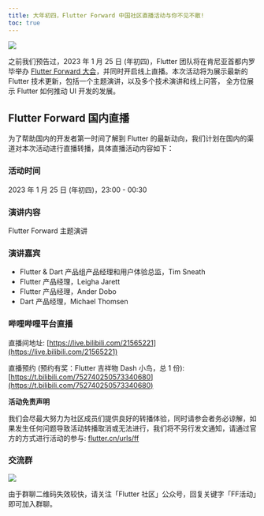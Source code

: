 ```yaml
---
title: 大年初四，Flutter Forward 中国社区直播活动与你不见不散!
toc: true
---
```


![](https://files.flutter-io.cn/posts/images/2023/01/ab75b498bf387.png)


之前我们预告过，2023 年 1 月 25 日 (年初四)，Flutter 团队将在肯尼亚首都内罗毕举办 [Flutter Forward 大会](/posts/flutter-forward-2023)，并同时开启线上直播。本次活动将为展示最新的 Flutter 技术更新，包括一个主题演讲，以及多个技术演讲和线上问答， 全方位展示 Flutter 如何推动 UI 开发的发展。

## Flutter Forward 国内直播

为了帮助国内的开发者第一时间了解到 Flutter 的最新动向，我们计划在国内的渠道对本次活动进行直播转播，具体直播活动内容如下：

### 活动时间

2023 年 1 月 25 日 (年初四)，23:00 - 00:30

### 演讲内容

Flutter Forward 主题演讲

### 演讲嘉宾

- Flutter & Dart 产品组产品经理和用户体验总监，Tim Sneath
- Flutter 产品经理，Leigha Jarett
- Flutter 产品经理，Ander Dobo
- Dart 产品经理，Michael Thomsen

### 哔哩哔哩平台直播

直播间地址:
[https://live.bilibili.com/21565221](https://live.bilibili.com/21565221)

直播预约 (预约有奖：Flutter 吉祥物 Dash 小鸟，总 1 份):
[https://t.bilibili.com/752740250573340680](https://t.bilibili.com/752740250573340680)

**活动免责声明**

我们会尽最大努力为社区成员们提供良好的转播体验，同时请参会者务必谅解，如果发生任何问题导致活动转播取消或无法进行，我们将不另行发文通知，请通过官方的方式进行活动的参与: [flutter.cn/urls/ff](https://lutter.cn/urls/ff)

### 交流群

![](https://files.flutter-io.cn/posts/images/2023/01/a883e31a1ae0b.jpg)

由于群聊二维码失效较快，请关注「Flutter 社区」公众号，回复关键字「FF活动」即可加入群聊。